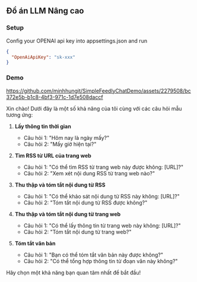 ## Đồ án LLM Nâng cao

### Setup
Config your OPENAI api key into appsettings.json and run

```json
{
  "OpenAiApiKey": "sk-xxx"
}


```

### Demo



https://github.com/minhhungit/SimpleFeedlyChatDemo/assets/2279508/bc372e5b-b1c8-4bf3-971c-1d7e508daccf



Xin chào! Dưới đây là một số khả năng của tôi cùng với các câu hỏi mẫu tương ứng:

1. **Lấy thông tin thời gian**
   - Câu hỏi 1: "Hôm nay là ngày mấy?"
   - Câu hỏi 2: "Mấy giờ hiện tại?"

2. **Tìm RSS từ URL của trang web**
   - Câu hỏi 1: "Có thể tìm RSS từ trang web này được không: [URL]?"
   - Câu hỏi 2: "Xem xét nội dung RSS từ trang web nào?"

3. **Thu thập và tóm tắt nội dung từ RSS**
   - Câu hỏi 1: "Có thể khảo sát nội dung từ RSS này không: [URL]?"
   - Câu hỏi 2: "Tóm tắt nội dung từ RSS được không?"

4. **Thu thập và tóm tắt nội dung từ trang web**
   - Câu hỏi 1: "Có thể lấy thông tin từ trang web này không: [URL]?"
   - Câu hỏi 2: "Tóm tắt nội dung từ trang web?"

5. **Tóm tắt văn bản**
   - Câu hỏi 1: "Bạn có thể tóm tắt văn bản này được không?"
   - Câu hỏi 2: "Có thể tổng hợp thông tin từ đoạn văn này không?"

Hãy chọn một khả năng bạn quan tâm nhất để bắt đầu!
